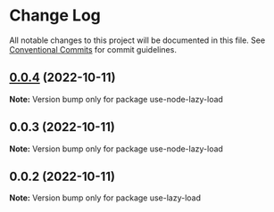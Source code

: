 # Change Log

All notable changes to this project will be documented in this file.
See [Conventional Commits](https://conventionalcommits.org) for commit guidelines.

## [0.0.4](https://github.com/qinglongs/react-hooks/compare/use-node-lazy-load@0.0.3...use-node-lazy-load@0.0.4) (2022-10-11)

**Note:** Version bump only for package use-node-lazy-load





## 0.0.3 (2022-10-11)

**Note:** Version bump only for package use-node-lazy-load






## 0.0.2 (2022-10-11)

**Note:** Version bump only for package use-lazy-load
